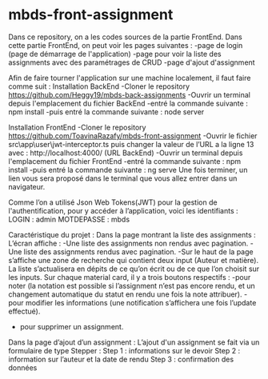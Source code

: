# mbds-front-assignment
Dans ce repository, on a les codes sources de la partie FrontEnd.
Dans cette partie FrontEnd, on peut voir les pages suivantes :
-page de login (page de démarrage de l'application)
-page pour voir la liste des assignments avec des paramétrages de CRUD
-page d'ajout d'assignment

Afin de faire tourner l'application sur une machine localement, il faut faire comme suit :
Installation BackEnd
-Cloner le repository https://github.com/Heggy19/mbds-back-assignments
-Ouvrir un terminal depuis l'emplacement du fichier BackEnd
-entré la commande suivante : npm install
-puis entré la commande suivante : node server

Installation FrontEnd
-Cloner le repository https://github.com/ToavinaRazafy/mbds-front-assignment
-Ouvrir le fichier src\app\user\jwt-interceptor.ts puis changer la valeur de l’URL a la ligne 13 avec : http://localhost:4000/  (URL BackEnd)
-Ouvrir un terminal depuis l'emplacement du fichier FrontEnd
-entré la commande suivante : npm install
-puis entré la commande suivante : ng serve
Une fois terminer, un lien vous sera proposé dans le terminal que vous allez entrer dans un navigateur.

Comme l’on a utilisé Json Web Tokens(JWT) pour la gestion de l'authentification, pour y accéder à l’application, voici les identifiants :
LOGIN : admin
MOTDEPASSE : mbds

Caractéristique du projet :
Dans la page montrant la liste des assignments :
L’écran affiche :
-Une liste des assignments non rendus avec pagination.
-Une liste des assignments rendus avec pagination.
-Sur le haut de la page s’affiche une zone de recherche qui contient deux input (Auteur et matière).
La liste s’actualisera en dépits de ce qu’on écrit ou de ce que l’on choisit sur les inputs.
Sur chaque material card, il y a trois boutons respectifs :
-pour noter (la notation est possible si l’assignment n’est pas encore rendu, et un changement automatique du statut en rendu une fois la note attribuer).
-pour modifier les informations (une notification s’affichera une fois l’update effectué).
- pour supprimer un assignment.

Dans la page d’ajout d’un assignment :
L’ajout d'un assignment se fait via un formulaire de type Stepper :
Step 1 : informations sur le devoir
Step 2 : information sur l’auteur et la date de rendu
Step 3 : confirmation des données

